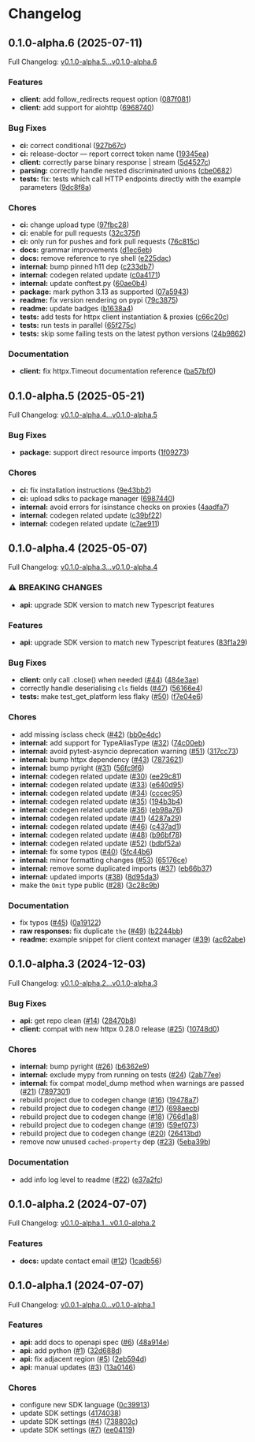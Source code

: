 # Changelog

## 0.1.0-alpha.6 (2025-07-11)

Full Changelog: [v0.1.0-alpha.5...v0.1.0-alpha.6](https://github.com/phoebe-bird/phoebe-python/compare/v0.1.0-alpha.5...v0.1.0-alpha.6)

### Features

* **client:** add follow_redirects request option ([087f081](https://github.com/phoebe-bird/phoebe-python/commit/087f081dca8727864403f32a66448300933cfa9a))
* **client:** add support for aiohttp ([6968740](https://github.com/phoebe-bird/phoebe-python/commit/6968740ccb8830e39d3c32e3a05061da3f90e73f))


### Bug Fixes

* **ci:** correct conditional ([927b67c](https://github.com/phoebe-bird/phoebe-python/commit/927b67cfcb1d972b4fbb4ebed0e76fddf3995e33))
* **ci:** release-doctor — report correct token name ([19345ea](https://github.com/phoebe-bird/phoebe-python/commit/19345ea980544dd5933dacc6ceba41919ba56910))
* **client:** correctly parse binary response | stream ([5d4527c](https://github.com/phoebe-bird/phoebe-python/commit/5d4527c7ac682a6026e8a625e9d9149b1438131c))
* **parsing:** correctly handle nested discriminated unions ([cbe0682](https://github.com/phoebe-bird/phoebe-python/commit/cbe068244ccd8fffc63d6e8f776b4579fb2a5fd4))
* **tests:** fix: tests which call HTTP endpoints directly with the example parameters ([9dc8f8a](https://github.com/phoebe-bird/phoebe-python/commit/9dc8f8afa0b95505a5dcf5a1cc03aa78f653f698))


### Chores

* **ci:** change upload type ([97fbc28](https://github.com/phoebe-bird/phoebe-python/commit/97fbc281dd030bbf7173b86c1c91fdf6e6aa3c65))
* **ci:** enable for pull requests ([32c375f](https://github.com/phoebe-bird/phoebe-python/commit/32c375f982631b09b3e44bdd265771824a943285))
* **ci:** only run for pushes and fork pull requests ([76c815c](https://github.com/phoebe-bird/phoebe-python/commit/76c815ce62d931b02594bae35a9664f167a830ee))
* **docs:** grammar improvements ([d1ec6eb](https://github.com/phoebe-bird/phoebe-python/commit/d1ec6eb429b9c77e73e213df4e6e27855c57c231))
* **docs:** remove reference to rye shell ([e225dac](https://github.com/phoebe-bird/phoebe-python/commit/e225dac79e67526aac19dac460bedb121635bd47))
* **internal:** bump pinned h11 dep ([c233db7](https://github.com/phoebe-bird/phoebe-python/commit/c233db706a43c51418dd64a60a430b1bf54e05d3))
* **internal:** codegen related update ([c0a4171](https://github.com/phoebe-bird/phoebe-python/commit/c0a4171e29de8e93d1719c90c90252028a0d53ea))
* **internal:** update conftest.py ([60ae0b4](https://github.com/phoebe-bird/phoebe-python/commit/60ae0b4d07b5f054b097bea0479f0e02c3f4100b))
* **package:** mark python 3.13 as supported ([07a5943](https://github.com/phoebe-bird/phoebe-python/commit/07a594361df34ce72d645cf9b1685ed6586518a3))
* **readme:** fix version rendering on pypi ([79c3875](https://github.com/phoebe-bird/phoebe-python/commit/79c3875c67216eff4f8e0b221f493d5488c03f98))
* **readme:** update badges ([b1638a4](https://github.com/phoebe-bird/phoebe-python/commit/b1638a4b300645fdf0c9b4508cf9a5de51ac5f72))
* **tests:** add tests for httpx client instantiation & proxies ([c66c20c](https://github.com/phoebe-bird/phoebe-python/commit/c66c20c146fe24e887df79295be8eaffcbc1274e))
* **tests:** run tests in parallel ([65f275c](https://github.com/phoebe-bird/phoebe-python/commit/65f275c3a6e663f8d13b23ca478c8609def10435))
* **tests:** skip some failing tests on the latest python versions ([24b9862](https://github.com/phoebe-bird/phoebe-python/commit/24b98626f885d4675d8feeb7cedc49315bce6014))


### Documentation

* **client:** fix httpx.Timeout documentation reference ([ba57bf0](https://github.com/phoebe-bird/phoebe-python/commit/ba57bf076c4d84398fa9b6d85c5aca32c521732f))

## 0.1.0-alpha.5 (2025-05-21)

Full Changelog: [v0.1.0-alpha.4...v0.1.0-alpha.5](https://github.com/phoebe-bird/phoebe-python/compare/v0.1.0-alpha.4...v0.1.0-alpha.5)

### Bug Fixes

* **package:** support direct resource imports ([1f09273](https://github.com/phoebe-bird/phoebe-python/commit/1f092739a3e083b74dbf2818651f1041006352c9))


### Chores

* **ci:** fix installation instructions ([9e43bb2](https://github.com/phoebe-bird/phoebe-python/commit/9e43bb2ac1576e9ef7ff11347210285f532306ef))
* **ci:** upload sdks to package manager ([6987440](https://github.com/phoebe-bird/phoebe-python/commit/6987440d75a9bca885132c0dacda6f9dc40ee1ec))
* **internal:** avoid errors for isinstance checks on proxies ([4aadfa7](https://github.com/phoebe-bird/phoebe-python/commit/4aadfa71f18713661a1dfc22f9efb2e715dfef32))
* **internal:** codegen related update ([c39bf22](https://github.com/phoebe-bird/phoebe-python/commit/c39bf22263c57bb85b99de208e45c70c1e57de81))
* **internal:** codegen related update ([c7ae911](https://github.com/phoebe-bird/phoebe-python/commit/c7ae9114d719331086f4a275111890dd882c8edf))

## 0.1.0-alpha.4 (2025-05-07)

Full Changelog: [v0.1.0-alpha.3...v0.1.0-alpha.4](https://github.com/phoebe-bird/phoebe-python/compare/v0.1.0-alpha.3...v0.1.0-alpha.4)

### ⚠ BREAKING CHANGES

* **api:** upgrade SDK version to match new Typescript features

### Features

* **api:** upgrade SDK version to match new Typescript features ([83f1a29](https://github.com/phoebe-bird/phoebe-python/commit/83f1a295b0fbcda5d6914777ede4ecaddc8b602c))


### Bug Fixes

* **client:** only call .close() when needed ([#44](https://github.com/phoebe-bird/phoebe-python/issues/44)) ([484e3ae](https://github.com/phoebe-bird/phoebe-python/commit/484e3ae08c20157cbb81a235daf18aa53bca9eac))
* correctly handle deserialising `cls` fields ([#47](https://github.com/phoebe-bird/phoebe-python/issues/47)) ([56166e4](https://github.com/phoebe-bird/phoebe-python/commit/56166e431ac07307d0f7e4d25a5905511971fd5d))
* **tests:** make test_get_platform less flaky ([#50](https://github.com/phoebe-bird/phoebe-python/issues/50)) ([f7e04e6](https://github.com/phoebe-bird/phoebe-python/commit/f7e04e608f687f58ecbb621619deee5fc9a6f5c6))


### Chores

* add missing isclass check ([#42](https://github.com/phoebe-bird/phoebe-python/issues/42)) ([bb0e4dc](https://github.com/phoebe-bird/phoebe-python/commit/bb0e4dc7361b229ca908892d9e697b4849b58298))
* **internal:** add support for TypeAliasType ([#32](https://github.com/phoebe-bird/phoebe-python/issues/32)) ([74c00eb](https://github.com/phoebe-bird/phoebe-python/commit/74c00eb5f16b7d2c6cf91c210a7992132100c9ff))
* **internal:** avoid pytest-asyncio deprecation warning ([#51](https://github.com/phoebe-bird/phoebe-python/issues/51)) ([317cc73](https://github.com/phoebe-bird/phoebe-python/commit/317cc73943e8a3f16d3f3f5acc27f7c471c609ff))
* **internal:** bump httpx dependency ([#43](https://github.com/phoebe-bird/phoebe-python/issues/43)) ([7873621](https://github.com/phoebe-bird/phoebe-python/commit/78736215148315e67d9021f7252aa654cb4fe477))
* **internal:** bump pyright ([#31](https://github.com/phoebe-bird/phoebe-python/issues/31)) ([56fc9f6](https://github.com/phoebe-bird/phoebe-python/commit/56fc9f6d8e376ad59a310e5ee5477d1cef6e9755))
* **internal:** codegen related update ([#30](https://github.com/phoebe-bird/phoebe-python/issues/30)) ([ee29c81](https://github.com/phoebe-bird/phoebe-python/commit/ee29c817ae3bea67a36ca602e686a8e47ce01e43))
* **internal:** codegen related update ([#33](https://github.com/phoebe-bird/phoebe-python/issues/33)) ([e640d95](https://github.com/phoebe-bird/phoebe-python/commit/e640d9539985b248ef3b508c93343dd06b89f562))
* **internal:** codegen related update ([#34](https://github.com/phoebe-bird/phoebe-python/issues/34)) ([cccec95](https://github.com/phoebe-bird/phoebe-python/commit/cccec954d6dfdb94d4aee374f77b68b63c463db4))
* **internal:** codegen related update ([#35](https://github.com/phoebe-bird/phoebe-python/issues/35)) ([194b3b4](https://github.com/phoebe-bird/phoebe-python/commit/194b3b46be481eef30374a76cc4829acc17f036b))
* **internal:** codegen related update ([#36](https://github.com/phoebe-bird/phoebe-python/issues/36)) ([eb98a76](https://github.com/phoebe-bird/phoebe-python/commit/eb98a764095034b4bd8da2bde59340ca1f26d3f5))
* **internal:** codegen related update ([#41](https://github.com/phoebe-bird/phoebe-python/issues/41)) ([4287a29](https://github.com/phoebe-bird/phoebe-python/commit/4287a29895de379a38cc3ca5c506e2b579e3d05c))
* **internal:** codegen related update ([#46](https://github.com/phoebe-bird/phoebe-python/issues/46)) ([c437ad1](https://github.com/phoebe-bird/phoebe-python/commit/c437ad152220653915c1c4a49ef6e3c7f099fbcc))
* **internal:** codegen related update ([#48](https://github.com/phoebe-bird/phoebe-python/issues/48)) ([b96bf78](https://github.com/phoebe-bird/phoebe-python/commit/b96bf78ce97afb67421dc3f89ade6acc5c97b3e7))
* **internal:** codegen related update ([#52](https://github.com/phoebe-bird/phoebe-python/issues/52)) ([bdbf52a](https://github.com/phoebe-bird/phoebe-python/commit/bdbf52a0ad97c6afbb00178e7582b7594487da04))
* **internal:** fix some typos ([#40](https://github.com/phoebe-bird/phoebe-python/issues/40)) ([5fc44b6](https://github.com/phoebe-bird/phoebe-python/commit/5fc44b6ce5160daa48d6178f9b221f2a3214664a))
* **internal:** minor formatting changes ([#53](https://github.com/phoebe-bird/phoebe-python/issues/53)) ([65176ce](https://github.com/phoebe-bird/phoebe-python/commit/65176ce9ad9fb2068dd447297967dd6d866f6d55))
* **internal:** remove some duplicated imports ([#37](https://github.com/phoebe-bird/phoebe-python/issues/37)) ([eb66b37](https://github.com/phoebe-bird/phoebe-python/commit/eb66b377b34fb1a423aaf3b93ca578064601dfb1))
* **internal:** updated imports ([#38](https://github.com/phoebe-bird/phoebe-python/issues/38)) ([8d95da3](https://github.com/phoebe-bird/phoebe-python/commit/8d95da3455ca86cc236967c84ef261fe1047adb4))
* make the `Omit` type public ([#28](https://github.com/phoebe-bird/phoebe-python/issues/28)) ([3c28c9b](https://github.com/phoebe-bird/phoebe-python/commit/3c28c9b459c968964d3d57a179cc5a46e4cfc2fb))


### Documentation

* fix typos ([#45](https://github.com/phoebe-bird/phoebe-python/issues/45)) ([0a19122](https://github.com/phoebe-bird/phoebe-python/commit/0a191228b8969524f011c2a0dedeecd7d94154e3))
* **raw responses:** fix duplicate `the` ([#49](https://github.com/phoebe-bird/phoebe-python/issues/49)) ([b2244bb](https://github.com/phoebe-bird/phoebe-python/commit/b2244bb5675273bb3308fb7806a239456b8f4e46))
* **readme:** example snippet for client context manager ([#39](https://github.com/phoebe-bird/phoebe-python/issues/39)) ([ac62abe](https://github.com/phoebe-bird/phoebe-python/commit/ac62abeecbe5fc5204ff449a0dae14c8222fe743))

## 0.1.0-alpha.3 (2024-12-03)

Full Changelog: [v0.1.0-alpha.2...v0.1.0-alpha.3](https://github.com/phoebe-bird/phoebe-python/compare/v0.1.0-alpha.2...v0.1.0-alpha.3)

### Bug Fixes

* **api:** get repo clean ([#14](https://github.com/phoebe-bird/phoebe-python/issues/14)) ([28470b8](https://github.com/phoebe-bird/phoebe-python/commit/28470b8579956fe39e92b6aa55a89d34fffd5ff4))
* **client:** compat with new httpx 0.28.0 release ([#25](https://github.com/phoebe-bird/phoebe-python/issues/25)) ([10748d0](https://github.com/phoebe-bird/phoebe-python/commit/10748d06f5154bfc9fd7bffb9a035aff449189b5))


### Chores

* **internal:** bump pyright ([#26](https://github.com/phoebe-bird/phoebe-python/issues/26)) ([b6362e9](https://github.com/phoebe-bird/phoebe-python/commit/b6362e9376aa5ceb958970682459e906727a4a45))
* **internal:** exclude mypy from running on tests ([#24](https://github.com/phoebe-bird/phoebe-python/issues/24)) ([2ab77ee](https://github.com/phoebe-bird/phoebe-python/commit/2ab77ee42f02eba645742b4eacab7b10581ead61))
* **internal:** fix compat model_dump method when warnings are passed ([#21](https://github.com/phoebe-bird/phoebe-python/issues/21)) ([7897301](https://github.com/phoebe-bird/phoebe-python/commit/7897301d160007df9e843c97f60481536bd07293))
* rebuild project due to codegen change ([#16](https://github.com/phoebe-bird/phoebe-python/issues/16)) ([19478a7](https://github.com/phoebe-bird/phoebe-python/commit/19478a7560434c8c2a1fa0b1680a6bbdd8307552))
* rebuild project due to codegen change ([#17](https://github.com/phoebe-bird/phoebe-python/issues/17)) ([698aecb](https://github.com/phoebe-bird/phoebe-python/commit/698aecbd81367cbfd331f0c78bbfc85f3cfcc012))
* rebuild project due to codegen change ([#18](https://github.com/phoebe-bird/phoebe-python/issues/18)) ([766d1a8](https://github.com/phoebe-bird/phoebe-python/commit/766d1a82564c074073e51bae85da72a069ede68f))
* rebuild project due to codegen change ([#19](https://github.com/phoebe-bird/phoebe-python/issues/19)) ([59ef073](https://github.com/phoebe-bird/phoebe-python/commit/59ef073731a6377866f9c6bc00e2fe53f4ce150e))
* rebuild project due to codegen change ([#20](https://github.com/phoebe-bird/phoebe-python/issues/20)) ([26413bd](https://github.com/phoebe-bird/phoebe-python/commit/26413bdf5fb60322d22a22cac4f0ac01d6029a0a))
* remove now unused `cached-property` dep ([#23](https://github.com/phoebe-bird/phoebe-python/issues/23)) ([5eba39b](https://github.com/phoebe-bird/phoebe-python/commit/5eba39bc3dab9ad10e8b82ed8c5cc875b688df42))


### Documentation

* add info log level to readme ([#22](https://github.com/phoebe-bird/phoebe-python/issues/22)) ([e37a2fc](https://github.com/phoebe-bird/phoebe-python/commit/e37a2fc11b65f4e975262a766f2d6d08545e14b5))

## 0.1.0-alpha.2 (2024-07-07)

Full Changelog: [v0.1.0-alpha.1...v0.1.0-alpha.2](https://github.com/phoebe-bird/phoebe-python/compare/v0.1.0-alpha.1...v0.1.0-alpha.2)

### Features

* **docs:** update contact email ([#12](https://github.com/phoebe-bird/phoebe-python/issues/12)) ([1cadb56](https://github.com/phoebe-bird/phoebe-python/commit/1cadb564708531b50fc1d49a683b044e94708ab4))

## 0.1.0-alpha.1 (2024-07-07)

Full Changelog: [v0.0.1-alpha.0...v0.1.0-alpha.1](https://github.com/phoebe-bird/phoebe-python/compare/v0.0.1-alpha.0...v0.1.0-alpha.1)

### Features

* **api:** add docs to openapi spec ([#6](https://github.com/phoebe-bird/phoebe-python/issues/6)) ([48a914e](https://github.com/phoebe-bird/phoebe-python/commit/48a914ed6c19b308129b6ddb87b47600772b12f7))
* **api:** add python ([#1](https://github.com/phoebe-bird/phoebe-python/issues/1)) ([32d688d](https://github.com/phoebe-bird/phoebe-python/commit/32d688d87fe45ec05fe15306d48632eb246eaacf))
* **api:** fix adjacent region ([#5](https://github.com/phoebe-bird/phoebe-python/issues/5)) ([2eb594d](https://github.com/phoebe-bird/phoebe-python/commit/2eb594db27e90b97532c0fb52ebf12b93cf3e297))
* **api:** manual updates ([#3](https://github.com/phoebe-bird/phoebe-python/issues/3)) ([13a0146](https://github.com/phoebe-bird/phoebe-python/commit/13a0146de8696542ad5631252ff10851f85b06ba))


### Chores

* configure new SDK language ([0c39913](https://github.com/phoebe-bird/phoebe-python/commit/0c39913d143536aa1d7e096e79a74ad2ab8d973e))
* update SDK settings ([4174038](https://github.com/phoebe-bird/phoebe-python/commit/4174038355ba0b0c5ef9777709a00c5478925eaf))
* update SDK settings ([#4](https://github.com/phoebe-bird/phoebe-python/issues/4)) ([738803c](https://github.com/phoebe-bird/phoebe-python/commit/738803cff82bd54b44b8746f4b0fd5162c27ec1b))
* update SDK settings ([#7](https://github.com/phoebe-bird/phoebe-python/issues/7)) ([ee04119](https://github.com/phoebe-bird/phoebe-python/commit/ee041194307a44b0e723e7441a1e778e34495e5e))
